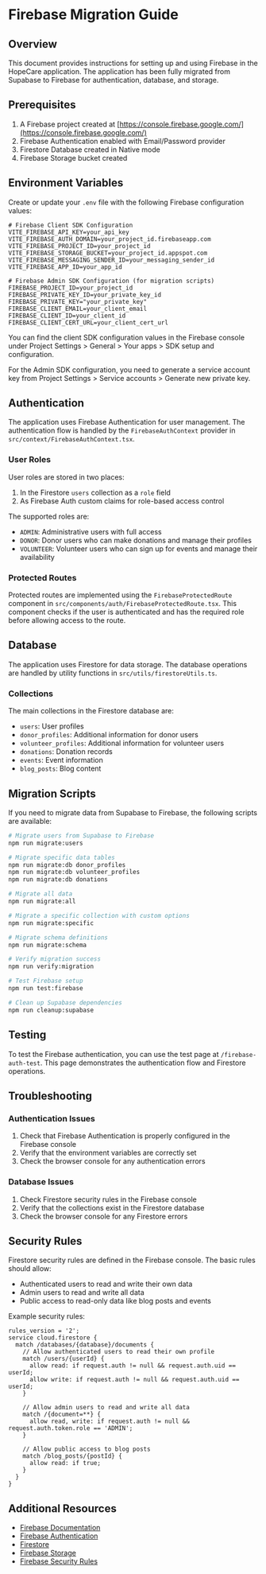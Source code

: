 # Firebase Migration Guide

## Overview

This document provides instructions for setting up and using Firebase in the HopeCare application. The application has been fully migrated from Supabase to Firebase for authentication, database, and storage.

## Prerequisites

1. A Firebase project created at [https://console.firebase.google.com/](https://console.firebase.google.com/)
2. Firebase Authentication enabled with Email/Password provider
3. Firestore Database created in Native mode
4. Firebase Storage bucket created

## Environment Variables

Create or update your `.env` file with the following Firebase configuration values:

```
# Firebase Client SDK Configuration
VITE_FIREBASE_API_KEY=your_api_key
VITE_FIREBASE_AUTH_DOMAIN=your_project_id.firebaseapp.com
VITE_FIREBASE_PROJECT_ID=your_project_id
VITE_FIREBASE_STORAGE_BUCKET=your_project_id.appspot.com
VITE_FIREBASE_MESSAGING_SENDER_ID=your_messaging_sender_id
VITE_FIREBASE_APP_ID=your_app_id

# Firebase Admin SDK Configuration (for migration scripts)
FIREBASE_PROJECT_ID=your_project_id
FIREBASE_PRIVATE_KEY_ID=your_private_key_id
FIREBASE_PRIVATE_KEY="your_private_key"
FIREBASE_CLIENT_EMAIL=your_client_email
FIREBASE_CLIENT_ID=your_client_id
FIREBASE_CLIENT_CERT_URL=your_client_cert_url
```

You can find the client SDK configuration values in the Firebase console under Project Settings > General > Your apps > SDK setup and configuration.

For the Admin SDK configuration, you need to generate a service account key from Project Settings > Service accounts > Generate new private key.

## Authentication

The application uses Firebase Authentication for user management. The authentication flow is handled by the `FirebaseAuthContext` provider in `src/context/FirebaseAuthContext.tsx`.

### User Roles

User roles are stored in two places:
1. In the Firestore `users` collection as a `role` field
2. As Firebase Auth custom claims for role-based access control

The supported roles are:
- `ADMIN`: Administrative users with full access
- `DONOR`: Donor users who can make donations and manage their profiles
- `VOLUNTEER`: Volunteer users who can sign up for events and manage their availability

### Protected Routes

Protected routes are implemented using the `FirebaseProtectedRoute` component in `src/components/auth/FirebaseProtectedRoute.tsx`. This component checks if the user is authenticated and has the required role before allowing access to the route.

## Database

The application uses Firestore for data storage. The database operations are handled by utility functions in `src/utils/firestoreUtils.ts`.

### Collections

The main collections in the Firestore database are:
- `users`: User profiles
- `donor_profiles`: Additional information for donor users
- `volunteer_profiles`: Additional information for volunteer users
- `donations`: Donation records
- `events`: Event information
- `blog_posts`: Blog content

## Migration Scripts

If you need to migrate data from Supabase to Firebase, the following scripts are available:

```bash
# Migrate users from Supabase to Firebase
npm run migrate:users

# Migrate specific data tables
npm run migrate:db donor_profiles
npm run migrate:db volunteer_profiles
npm run migrate:db donations

# Migrate all data
npm run migrate:all

# Migrate a specific collection with custom options
npm run migrate:specific

# Migrate schema definitions
npm run migrate:schema

# Verify migration success
npm run verify:migration

# Test Firebase setup
npm run test:firebase

# Clean up Supabase dependencies
npm run cleanup:supabase
```

## Testing

To test the Firebase authentication, you can use the test page at `/firebase-auth-test`. This page demonstrates the authentication flow and Firestore operations.

## Troubleshooting

### Authentication Issues

1. Check that Firebase Authentication is properly configured in the Firebase console
2. Verify that the environment variables are correctly set
3. Check the browser console for any authentication errors

### Database Issues

1. Check Firestore security rules in the Firebase console
2. Verify that the collections exist in the Firestore database
3. Check the browser console for any Firestore errors

## Security Rules

Firestore security rules are defined in the Firebase console. The basic rules should allow:
- Authenticated users to read and write their own data
- Admin users to read and write all data
- Public access to read-only data like blog posts and events

Example security rules:

```
rules_version = '2';
service cloud.firestore {
  match /databases/{database}/documents {
    // Allow authenticated users to read their own profile
    match /users/{userId} {
      allow read: if request.auth != null && request.auth.uid == userId;
      allow write: if request.auth != null && request.auth.uid == userId;
    }
    
    // Allow admin users to read and write all data
    match /{document=**} {
      allow read, write: if request.auth != null && request.auth.token.role == 'ADMIN';
    }
    
    // Allow public access to blog posts
    match /blog_posts/{postId} {
      allow read: if true;
    }
  }
}
```

## Additional Resources

- [Firebase Documentation](https://firebase.google.com/docs)
- [Firebase Authentication](https://firebase.google.com/docs/auth)
- [Firestore](https://firebase.google.com/docs/firestore)
- [Firebase Storage](https://firebase.google.com/docs/storage)
- [Firebase Security Rules](https://firebase.google.com/docs/rules) 